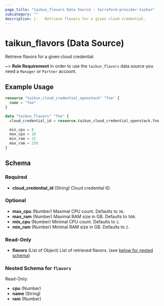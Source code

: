 ```yaml
---
page_title: "taikun_flavors Data Source - terraform-provider-taikun"
subcategory: ""
description: |-   Retrieve flavors for a given cloud credential.
---
```


# taikun_flavors (Data Source)

Retrieve flavors for a given cloud credential.

~> **Role Requirement** In order to use the `taikun_flavors` data source you need a `Manager` or `Partner` account.

## Example Usage

```terraform
resource "taikun_cloud_credential_openstack" "foo" {
  name = "foo"
}

data "taikun_flavors" "foo" {
  cloud_credential_id = resource.taikun_cloud_credential_openstack.foo.id

  min_cpu = 8
  max_cpu = 16
  min_ram = 32
  max_ram = 256
}
```

<!-- schema generated by tfplugindocs -->
## Schema

### Required

- **cloud_credential_id** (String) Cloud credential ID.

### Optional

- **max_cpu** (Number) Maximal CPU count. Defaults to `36`.
- **max_ram** (Number) Maximal RAM size in GB. Defaults to `500`.
- **min_cpu** (Number) Minimal CPU count. Defaults to `2`.
- **min_ram** (Number) Minimal RAM size in GB. Defaults to `2`.

### Read-Only

- **flavors** (List of Object) List of retrieved flavors. (see [below for nested schema](#nestedatt--flavors))

<a id="nestedatt--flavors"></a>
### Nested Schema for `flavors`

Read-Only:

- **cpu** (Number)
- **name** (String)
- **ram** (Number)


